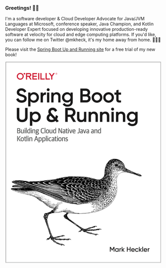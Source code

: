 ### Greetings! 🖖😐

<!--
**mkheck/mkheck** is a ✨ _special_ ✨ repository because its `README.md` (this file) appears on your GitHub profile.

Here are some ideas to get you started:

- 🔭 I’m currently working on ...
- 🌱 I’m currently learning ...
- 👯 I’m looking to collaborate on ...
- 🤔 I’m looking for help with ...
- 💬 Ask me about ...
- 📫 How to reach me: ...
- 😄 Pronouns: ...
- ⚡ Fun fact: ...
-->

I'm a software developer & Cloud Developer Advocate for Java/JVM Languages at Microsoft, conference speaker, Java Champion, and Kotlin Developer Expert focused on developing innovative production-ready software at velocity for cloud and edge computing platforms. If you'd like, you can follow me on Twitter @mkheck, it's my home away from home. 🧑🏻‍💻

Please visit the [Spring Boot Up and Running site](https://bitly.com/springbootbook) for a free trial of my new book!

![Spring Boot Up and Running!](https://github.com/mkheck/mkheck/blob/master/COVER_B%26W_SBUR.png)
